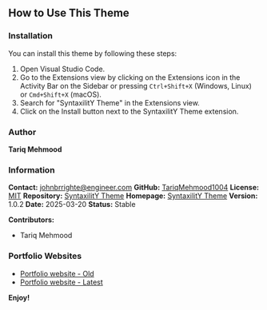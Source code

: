 ## How to Use This Theme

### Installation

You can install this theme by following these steps:

1. Open Visual Studio Code.
2. Go to the Extensions view by clicking on the Extensions icon in the Activity Bar on the Sidebar or pressing `Ctrl+Shift+X` (Windows, Linux) or `Cmd+Shift+X` (macOS).
3. Search for "SyntaxilitY Theme" in the Extensions view.
4. Click on the Install button next to the SyntaxilitY Theme extension.

### Author
**Tariq Mehmood**

### Information
**Contact:** johnbrrighte@engineer.com
**GitHub:** [TariqMehmood1004](https://github.com/TariqMehmood1004)
**License:** [MIT](https://opensource.org/licenses/MIT)
**Repository:** [SyntaxilitY Theme](https://github.com/TariqMehmood1004/syntaxility-color-theme.git)
**Homepage:** [SyntaxilitY Theme](https://github.com/TariqMehmood1004/syntaxility-color-theme.git)
**Version:** 1.0.2
**Date:** 2025-03-20
**Status:** Stable

**Contributors:**
* Tariq Mehmood

### Portfolio Websites
- [Portfolio website - Old](https://tariqmehmood1004.github.io/)
- [Portfolio website - Latest](https://tariq-mehmood-portfolio.vercel.app/)

**Enjoy!**
